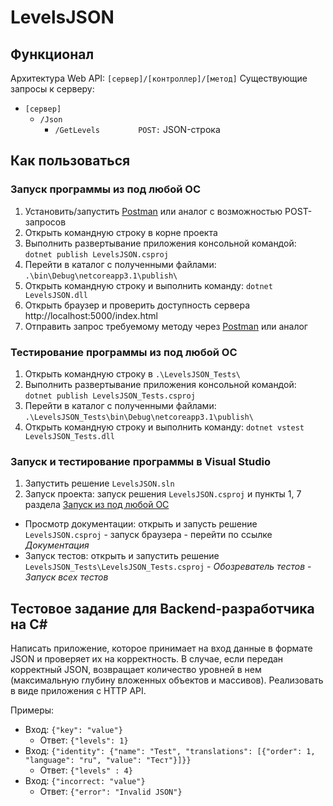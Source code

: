 # LevelsJSON
## Функционал
Архитектура Web API: `[сервер]/[контроллер]/[метод]`
Существующие запросы к серверу:
- `[сервер]`
    - `/Json`
        - `/GetLevels`
   `        POST:` JSON-строка
## Как пользоваться
### Запуск программы из под любой ОС
1. Установить/запустить [Postman](https://www.postman.com/) или аналог с возможностью POST-запросов
2. Открыть командную строку в корне проекта
3. Выполнить развертывание приложения консольной командой: `dotnet publish LevelsJSON.csproj`
4. Перейти в каталог с полученными файлами: `.\bin\Debug\netcoreapp3.1\publish\`
5. Открыть командную строку и выполнить команду: `dotnet LevelsJSON.dll`
6. Открыть браузер и проверить доступность сервера http://localhost:5000/index.html
7. Отправить запрос требуемому методу через [Postman](https://www.postman.com/) или аналог
### Тестирование программы из под любой ОС
1. Открыть командную строку в `.\LevelsJSON_Tests\`
2. Выполнить развертывание приложения консольной командой: `dotnet publish LevelsJSON_Tests.csproj`
3. Перейти в каталог с полученными файлами: `.\LevelsJSON_Tests\bin\Debug\netcoreapp3.1\publish\`
4. Открыть командную строку и выполнить команду: `dotnet vstest LevelsJSON_Tests.dll`
### Запуск и тестирование программы в Visual Studio
1. Запустить решение `LevelsJSON.sln`
2. Запуск проекта: запуск решения `LevelsJSON.csproj` и пункты 1, 7 раздела [Запуск из под любой ОС](#Запуск-из-под-любой-ОС)
* Просмотр документации: открыть и запусть решение `LevelsJSON.csproj` - запуск браузера - перейти по ссылке *Документация*
* Запуск тестов: открыть и запустить решение `LevelsJSON_Tests\LevelsJSON_Tests.csproj` - *Обозреватель тестов* - *Запуск всех тестов*
## Тестовое задание для Backend-разработчика на C#
Написать приложение, которое принимает на вход данные в формате JSON и проверяет их на
корректность. В случае, если передан корректный JSON, возвращает количество уровней в нем
(максимальную глубину вложенных объектов и массивов).
Реализовать в виде приложения с HTTP API.

Примеры:
- Вход: `{"key": "value"}`
    - Ответ: `{"levels": 1}`
- Вход: `{"identity": {"name": "Test", "translations": [{"order": 1, "language": "ru", "value": "Тест"}]}}`
    - Ответ: `{"levels" : 4}`
- Вход: `{"incorrect: "value"}`
    - Ответ: `{"error": "Invalid JSON"}`
